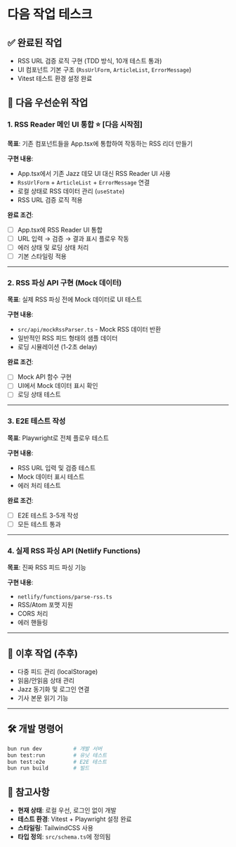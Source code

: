 # 다음 작업 테스크

## ✅ 완료된 작업
- RSS URL 검증 로직 구현 (TDD 방식, 10개 테스트 통과)
- UI 컴포넌트 기본 구조 (`RssUrlForm`, `ArticleList`, `ErrorMessage`)
- Vitest 테스트 환경 설정 완료

## 🚀 다음 우선순위 작업

### 1. RSS Reader 메인 UI 통합 ⭐️ **[다음 시작점]**
**목표**: 기존 컴포넌트들을 App.tsx에 통합하여 작동하는 RSS 리더 만들기

**구현 내용**:
- App.tsx에서 기존 Jazz 데모 UI 대신 RSS Reader UI 사용
- `RssUrlForm` + `ArticleList` + `ErrorMessage` 연결
- 로컬 상태로 RSS 데이터 관리 (`useState`)
- RSS URL 검증 로직 적용

**완료 조건**:
- [ ] App.tsx에 RSS Reader UI 통합
- [ ] URL 입력 → 검증 → 결과 표시 플로우 작동
- [ ] 에러 상태 및 로딩 상태 처리
- [ ] 기본 스타일링 적용

---

### 2. RSS 파싱 API 구현 (Mock 데이터)
**목표**: 실제 RSS 파싱 전에 Mock 데이터로 UI 테스트

**구현 내용**:
- `src/api/mockRssParser.ts` - Mock RSS 데이터 반환
- 일반적인 RSS 피드 형태의 샘플 데이터
- 로딩 시뮬레이션 (1-2초 delay)

**완료 조건**:
- [ ] Mock API 함수 구현
- [ ] UI에서 Mock 데이터 표시 확인
- [ ] 로딩 상태 테스트

---

### 3. E2E 테스트 작성
**목표**: Playwright로 전체 플로우 테스트

**구현 내용**:
- RSS URL 입력 및 검증 테스트
- Mock 데이터 표시 테스트
- 에러 처리 테스트

**완료 조건**:
- [ ] E2E 테스트 3-5개 작성
- [ ] 모든 테스트 통과

---

### 4. 실제 RSS 파싱 API (Netlify Functions)
**목표**: 진짜 RSS 피드 파싱 기능

**구현 내용**:
- `netlify/functions/parse-rss.ts`
- RSS/Atom 포맷 지원
- CORS 처리
- 에러 핸들링

---

## 🔄 이후 작업 (추후)
- 다중 피드 관리 (localStorage)
- 읽음/안읽음 상태 관리  
- Jazz 동기화 및 로그인 연결
- 기사 본문 읽기 기능

---

## 🛠 개발 명령어
```bash
bun run dev          # 개발 서버
bun test:run         # 유닛 테스트
bun test:e2e         # E2E 테스트
bun run build        # 빌드
```

## 📝 참고사항
- **현재 상태**: 로컬 우선, 로그인 없이 개발
- **테스트 환경**: Vitest + Playwright 설정 완료
- **스타일링**: TailwindCSS 사용
- **타입 정의**: `src/schema.ts`에 정의됨